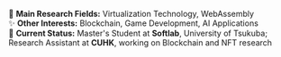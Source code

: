 👀 **Main Research Fields:** Virtualization Technology, WebAssembly  
✨ **Other Interests:** Blockchain, Game Development, AI Applications  
🌱 **Current Status:** Master's Student at **Softlab**, University of Tsukuba; Research Assistant at **CUHK**, working on Blockchain and NFT research  
